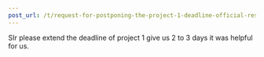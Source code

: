 ```yaml
---
post_url: /t/request-for-postponing-the-project-1-deadline-official-response-extended/166866/17
---
```

SIr please extend the deadline of project 1 give us 2 to 3 days it was helpful for us.